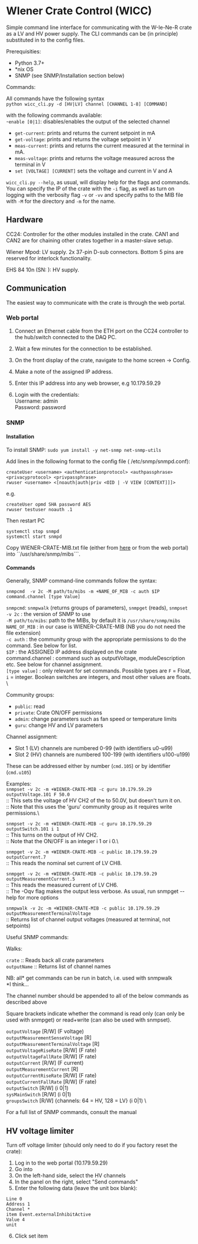 # WIener Crate Control (WICC)

Simple command line interface for communicating with the W-Ie-Ne-R crate as a LV and HV power supply. The CLI commands can be (in principle) substituted in to the config files. 

Prerequisities:
- Python 3.7+
- *nix OS
- SNMP (see SNMP/Installation section below)

Commands:

All commands have the following syntax \
```python wicc_cli.py -d [HV|LV] channel [CHANNEL 1-8] [COMMAND]```

with the following commands available:\
-```enable [0|1]```: disables/enables the output of the selected channel
- ```get-current```: prints and returns the current setpoint in mA   
- ```get-voltage```: prints and returns the voltage setpoint in V
- ```meas-current```: prints and returns the current measured at the terminal in mA.
- ```meas-voltage```: prints and returns the voltage measured across the terminal in V
- ```set [VOLTAGE] [CURRENT]``` sets the voltage and current in V and A

```wicc_cli.py --help```, as usual, will display help for the flags and commands. You can specify the IP of the crate with the ```-i``` flag, as well as turn on logging with the verbosity flag ```-v``` or ```-vv``` and specify paths to the MIB file with ```-M``` for the directory and ```-m``` for the name. 

## Hardware

CC24: Controller for the other modules installed in the crate. CAN1 and CAN2 are for chaining other crates together in a master-slave setup.

Wiener Mpod: LV supply. 2x 37-pin D-sub connectors. Bottom 5 pins are reserved for interlock functionality.  

EHS 84 10n (SN: ): HV supply. 


## Communication

The easiest way to communicate with the crate is through the web portal. 

### Web portal 

1. Connect an Ethernet cable from the ETH port on the CC24 controller to the hub/switch connected to the DAQ PC.

2. Wait a few minutes for the connection to be established.

3. On the front display of the crate, navigate to the home screen -> Config.

4. Make a note of the assigned IP address.

5. Enter this IP address into any web browser, e.g 10.179.59.29

6. Login with the credentials: \
Username: admin \
Password: password


### SNMP

#### Installation

To install SNMP: ```sudo yum install -y net-snmp net-snmp-utils```

Add lines in the following format to the config file ( /etc/snmp/snmpd.conf):
```
createUser <username> <authenticationprotocol> <authpassphrase> <privacyprotocol> <privpassphrase>
rwuser <username> <[noauth|auth|priv <OID | -V VIEW [CONTEXT]]]>
```
e.g.

```
createUser opmd SHA password AES
rwuser testuser noauth .1
```
Then restart PC
```
systemctl stop snmpd
systemctl start snmpd
```
Copy WIENER-CRATE-MIB.txt file (either from [here](https://iseg-hv.com/download/SOFTWARE/isegSNMPcontrol/current/WIENER-CRATE-MIB.txt) or from the web portal) into ``/usr/share/snmp/mibs```.

#### Commands

Generally, SNMP command-line commands follow the syntax:

```snmpcmd  -v 2c -M path/to/mibs -m +NAME_OF_MIB -c auth $IP command.channel [type Value]```

```snmpcmd```: ```snmpwalk``` (returns groups of parameters), ```snmpget``` (reads), ```snmpset```\
```-v 2c``` :  the version of SNMP to use \
```-M path/to/mibs```: path to the MIBs, by default it is ```/usr/share/snmp/mibs``` \
```NAME_OF_MIB``` : in our case is WIENER-CRATE-MIB (NB you do not need the file extension) \
```-c auth``` : the community group with the appropriate permissions to do the command. See below for list. \
```$IP``` : the ASSIGNED IP address displayed on the crate \
command.channel : command such as outputVoltage, moduleDescription etc. See below for channel assignment. \
```[type value]``` : only relevant for set commands. Possible types are ```F``` = Float, ```i``` = integer. Boolean switches are integers, and most other values are floats. \


Community groups:

- ```public```: read 
- ```private```: Crate ON/OFF permissions
- ```admin```: change parameters such as fan speed or temperature limits
- ```guru```: change HV and LV parameters

Channel assignment:

- Slot 1 (LV) channels are numbered 0-99 (with identifiers u0-u99)
- Slot 2 (HV) channels are numbered 100-199 (with identifiers u100-u199)

These can be addressed either by number (```cmd.105```) or by identifier (```cmd.u105```)

Examples:\
```snmpset -v 2c -m +WIENER-CRATE-MIB -c guru 10.179.59.29 outputVoltage.101 F 50.0```\
:: This sets the voltage of HV CH2 of the to 50.0V, but doesn't turn it on.\
:: Note that this uses the 'guru' community group as it requires write permissions.\

```snmpset -v 2c -m +WIENER-CRATE-MIB -c guru 10.179.59.29 outputSwitch.101 i 1```\
:: This turns on the output of HV CH2.\
:: Note that the ON/OFF is an integer i 1 or i 0.\

```snmpget -v 2c -m +WIENER-CRATE-MIB -c public 10.179.59.29 outputCurrent.7```\
:: This reads the nominal set current of LV CH8.

```snmpget -v 2c -m +WIENER-CRATE-MIB -c public 10.179.59.29 outputMeasurementCurrent.5```\
:: This reads the measured current of LV CH6. \
:: The -Oqv flag makes the output less verbose. As usual, run snmpget --help for more options

```snmpwalk -v 2c -m +WIENER-CRATE-MIB -c public 10.179.59.29 outputMeasurementTerminalVoltage```\
:: Returns list of channel output voltages (measured at terminal, not setpoints)


Useful SNMP commands:

Walks:

```crate``` :: Reads back all crate parameters \
```outputName``` :: Returns list of channel names

NB: all* get commands can be run in batch, i.e. used with snmpwalk\
*I think...

The channel number should be appended to all of the below commands as described above

Square brackets indicate whether the command is read only (can only be used with snmpget) or read+write (can also be used with snmpset).

```outputVoltage``` [R/W] (F voltage)\
```outputMeasurementSenseVoltage``` [R] \
```outputMeasurementTerminalVoltage``` [R]  \
```outputVoltageRiseRate``` [R/W] (F rate) \
```outputVoltageFallRate``` [R/W] (F rate) \
```outputCurrent``` [R/W] (F current) \
```outputMeasurementCurrent``` [R] \
```outputCurrentRiseRate``` [R/W] (F rate) \
```outputCurrentFallRate``` [R/W] (F rate) \
```outputSwitch``` [R/W] (i 0|1) \
```sysMainSwitch``` [R/W] (i 0|1) \
```groupsSwitch``` [R/W] {channels: 64 = HV, 128 = LV} (i 0|1) \

For a full list of SNMP commands, consult the manual 

## HV voltage limiter

Turn off voltage limiter (should only need to do if you factory reset the crate):
1. Log in to the web portal (10.179.59.29)
2. Go into 
3. On the left-hand side, select the HV channels 
4. In the panel on the right, select "Send commands"
5. Enter the following data (leave the unit box blank):

```
Line 0
Address 1
Channel *
item Event.externalInhibitActive
Value 4
unit 
```
6. Click set item

